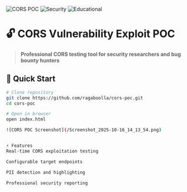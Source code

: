 ![CORS POC](https://img.shields.io/badge/CORS-POC-red)
![Security](https://img.shields.io/badge/Security-Testing-green)
![Educational](https://img.shields.io/badge/Educational-Purpose-blue)

# 🔓 CORS Vulnerability Exploit POC

> **Professional CORS testing tool for security researchers and bug bounty hunters**

## 🚀 Quick Start
```bash
# Clone repository
git clone https://github.com/ragaboolla/cors-poc.git
cd cors-poc

# Open in browser
open index.html

![CORS POC Screenshot](/Screenshot_2025-10-16_14_13_54.png)


⚡ Features
Real-time CORS exploitation testing

Configurable target endpoints

PII detection and highlighting

Professional security reporting
